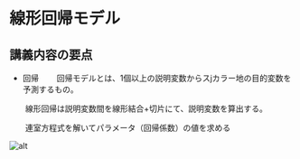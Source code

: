 ﻿# 線形回帰モデル
## 講義内容の要点
- 回帰
　　回帰モデルとは、1個以上の説明変数からスjカラー地の目的変数を予測するもの。

　　線形回帰は説明変数間を線形結合+切片にて、説明変数を算出する。

　　連室方程式を解いてパラメータ（回帰係数）の値を求める


![alt](https://user-images.githubusercontent.com/77253188/104299116-268ff500-5508-11eb-8b02-4404a5d7c493.png)



